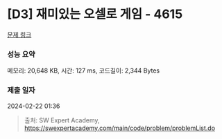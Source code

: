 # [D3] 재미있는 오셀로 게임 - 4615 

[문제 링크](https://swexpertacademy.com/main/code/problem/problemDetail.do?contestProbId=AWQmA4uK8ygDFAXj) 

### 성능 요약

메모리: 20,648 KB, 시간: 127 ms, 코드길이: 2,344 Bytes

### 제출 일자

2024-02-22 01:36



> 출처: SW Expert Academy, https://swexpertacademy.com/main/code/problem/problemList.do